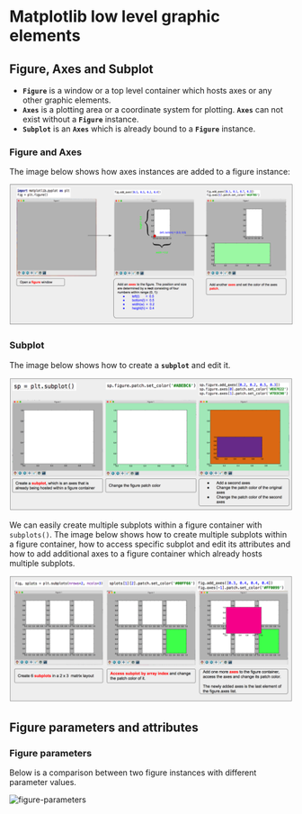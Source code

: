 # Matplotlib low level graphic elements

## Figure, Axes and Subplot

* **`Figure`** is a window or a top level container which hosts axes or any other graphic elements.
* **`Axes`** is a plotting area or a coordinate system for plotting. **`Axes`** can not exist without a **`Figure`** instance.
* **`Subplot`** is an **`Axes`** which is already bound to a **`Figure`** instance.

### Figure and Axes

The image below shows how axes instances are added to a figure instance:

![figure and axes](images/figure-and-axes.png)

### Subplot

The image below shows how to create a **`subplot`** and edit it.

![subplot](images/subplot.png)

We can easily create multiple subplots within a figure container with `subplots()`. The image below
shows how to create multiple subplots within a figure container, how to access specific subplot and edit
its attributes and how to add additional axes to a figure container which already hosts multiple subplots.

![subplots](images/subplots.png)

## Figure parameters and attributes

### Figure parameters

Below is a comparison between two figure instances with different parameter values.

![figure-parameters](figure-parameters.png)


